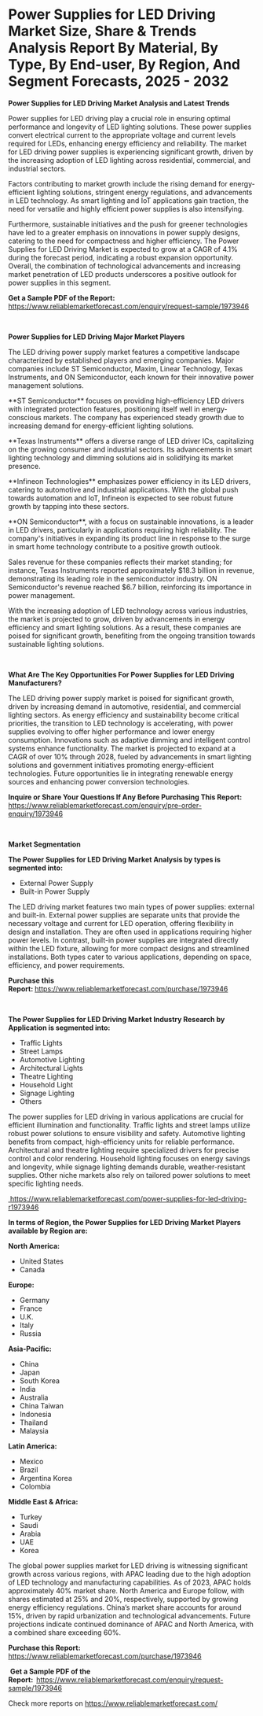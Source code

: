 <p><h1>Power Supplies for LED Driving Market Size, Share & Trends Analysis Report By Material, By Type, By End-user, By Region, And Segment Forecasts, 2025 - 2032</h1></p><p><strong>Power Supplies for LED Driving Market Analysis and Latest Trends</strong></p>
<p><p>Power supplies for LED driving play a crucial role in ensuring optimal performance and longevity of LED lighting solutions. These power supplies convert electrical current to the appropriate voltage and current levels required for LEDs, enhancing energy efficiency and reliability. The market for LED driving power supplies is experiencing significant growth, driven by the increasing adoption of LED lighting across residential, commercial, and industrial sectors. </p><p>Factors contributing to market growth include the rising demand for energy-efficient lighting solutions, stringent energy regulations, and advancements in LED technology. As smart lighting and IoT applications gain traction, the need for versatile and highly efficient power supplies is also intensifying. </p><p>Furthermore, sustainable initiatives and the push for greener technologies have led to a greater emphasis on innovations in power supply designs, catering to the need for compactness and higher efficiency. The Power Supplies for LED Driving Market is expected to grow at a CAGR of 4.1% during the forecast period, indicating a robust expansion opportunity. Overall, the combination of technological advancements and increasing market penetration of LED products underscores a positive outlook for power supplies in this segment.</p></p>
<p><strong>Get a Sample PDF of the Report:&nbsp;</strong> <a href="https://www.reliablemarketforecast.com/enquiry/request-sample/1973946?utm_campaign=3029&utm_medium=2&utm_source=Github&utm_content=ia&utm_term=06042025&utm_id=power-supplies-for-led-driving">https://www.reliablemarketforecast.com/enquiry/request-sample/1973946</a></p>
<p>&nbsp;</p>
<p><strong>Power Supplies for LED Driving Major Market Players</strong></p>
<p><p>The LED driving power supply market features a competitive landscape characterized by established players and emerging companies. Major companies include ST Semiconductor, Maxim, Linear Technology, Texas Instruments, and ON Semiconductor, each known for their innovative power management solutions.</p><p>**ST Semiconductor** focuses on providing high-efficiency LED drivers with integrated protection features, positioning itself well in energy-conscious markets. The company has experienced steady growth due to increasing demand for energy-efficient lighting solutions.</p><p>**Texas Instruments** offers a diverse range of LED driver ICs, capitalizing on the growing consumer and industrial sectors. Its advancements in smart lighting technology and dimming solutions aid in solidifying its market presence.</p><p>**Infineon Technologies** emphasizes power efficiency in its LED drivers, catering to automotive and industrial applications. With the global push towards automation and IoT, Infineon is expected to see robust future growth by tapping into these sectors.</p><p>**ON Semiconductor**, with a focus on sustainable innovations, is a leader in LED drivers, particularly in applications requiring high reliability. The company's initiatives in expanding its product line in response to the surge in smart home technology contribute to a positive growth outlook.</p><p>Sales revenue for these companies reflects their market standing; for instance, Texas Instruments reported approximately $18.3 billion in revenue, demonstrating its leading role in the semiconductor industry. ON Semiconductor's revenue reached $6.7 billion, reinforcing its importance in power management. </p><p>With the increasing adoption of LED technology across various industries, the market is projected to grow, driven by advancements in energy efficiency and smart lighting solutions. As a result, these companies are poised for significant growth, benefiting from the ongoing transition towards sustainable lighting solutions.</p></p>
<p>&nbsp;</p>
<p><strong>What Are The Key Opportunities For Power Supplies for LED Driving Manufacturers?</strong></p>
<p><p>The LED driving power supply market is poised for significant growth, driven by increasing demand in automotive, residential, and commercial lighting sectors. As energy efficiency and sustainability become critical priorities, the transition to LED technology is accelerating, with power supplies evolving to offer higher performance and lower energy consumption. Innovations such as adaptive dimming and intelligent control systems enhance functionality. The market is projected to expand at a CAGR of over 10% through 2028, fueled by advancements in smart lighting solutions and government initiatives promoting energy-efficient technologies. Future opportunities lie in integrating renewable energy sources and enhancing power conversion technologies.</p></p>
<p><strong>Inquire or Share Your Questions If Any Before Purchasing This Report:</strong> <a href="https://www.reliablemarketforecast.com/enquiry/pre-order-enquiry/1973946?utm_campaign=3029&utm_medium=2&utm_source=Github&utm_content=ia&utm_term=06042025&utm_id=power-supplies-for-led-driving">https://www.reliablemarketforecast.com/enquiry/pre-order-enquiry/1973946</a></p>
<p>&nbsp;</p>
<p><strong>Market Segmentation</strong></p>
<p><strong>The Power Supplies for LED Driving Market Analysis by types is segmented into:</strong></p>
<p><ul><li>External Power Supply</li><li>Built-in Power Supply</li></ul></p>
<p><p>The LED driving market features two main types of power supplies: external and built-in. External power supplies are separate units that provide the necessary voltage and current for LED operation, offering flexibility in design and installation. They are often used in applications requiring higher power levels. In contrast, built-in power supplies are integrated directly within the LED fixture, allowing for more compact designs and streamlined installations. Both types cater to various applications, depending on space, efficiency, and power requirements.</p></p>
<p><strong>Purchase this Report:&nbsp;</strong><a href="https://www.reliablemarketforecast.com/purchase/1973946?utm_campaign=3029&utm_medium=2&utm_source=Github&utm_content=ia&utm_term=06042025&utm_id=power-supplies-for-led-driving">https://www.reliablemarketforecast.com/purchase/1973946</a></p>
<p>&nbsp;</p>
<p><strong>The Power Supplies for LED Driving Market Industry Research by Application is segmented into:</strong></p>
<p><ul><li>Traffic Lights</li><li>Street Lamps</li><li>Automotive Lighting</li><li>Architectural Lights</li><li>Theatre Lighting</li><li>Household Light</li><li>Signage Lighting</li><li>Others</li></ul></p>
<p><p>The power supplies for LED driving in various applications are crucial for efficient illumination and functionality. Traffic lights and street lamps utilize robust power solutions to ensure visibility and safety. Automotive lighting benefits from compact, high-efficiency units for reliable performance. Architectural and theatre lighting require specialized drivers for precise control and color rendering. Household lighting focuses on energy savings and longevity, while signage lighting demands durable, weather-resistant supplies. Other niche markets also rely on tailored power solutions to meet specific lighting needs.</p></p>
<p><a href="https://www.reliablemarketforecast.com/power-supplies-for-led-driving-r1973946?utm_campaign=3029&utm_medium=2&utm_source=Github&utm_content=ia&utm_term=06042025&utm_id=power-supplies-for-led-driving">&nbsp;https://www.reliablemarketforecast.com/power-supplies-for-led-driving-r1973946</a></p>
<p><strong>In terms of Region, the Power Supplies for LED Driving Market Players available by Region are:</strong></p>
<p>
    <p> <strong> North America: </strong>
        <ul>
            <li>United States</li>
            <li>Canada</li>
        </ul>
        </p> 
    <p> <strong> Europe: </strong>
        <ul>
            <li>Germany</li>
            <li>France</li>
            <li>U.K.</li>
            <li>Italy</li>
            <li>Russia</li>
        </ul>
        </p> 
    <p> <strong> Asia-Pacific: </strong>
        <ul>
            <li>China</li>
            <li>Japan</li>
            <li>South Korea</li>
            <li>India</li>
            <li>Australia</li>
            <li>China Taiwan</li>
            <li>Indonesia</li>
            <li>Thailand</li>
            <li>Malaysia</li>
        </ul>
        </p> 
    <p> <strong> Latin America: </strong>
        <ul>
            <li>Mexico</li>
            <li>Brazil</li>
            <li>Argentina Korea</li>
            <li>Colombia</li>
        </ul>
        </p> 
    <p> <strong> Middle East & Africa: </strong>
        <ul>
            <li>Turkey</li>
            <li>Saudi</li>
            <li>Arabia</li>
            <li>UAE</li>
            <li>Korea</li>
        </ul>
    </p>
    </p>
<p><p>The global power supplies market for LED driving is witnessing significant growth across various regions, with APAC leading due to the high adoption of LED technology and manufacturing capabilities. As of 2023, APAC holds approximately 40% market share. North America and Europe follow, with shares estimated at 25% and 20%, respectively, supported by growing energy efficiency regulations. China’s market share accounts for around 15%, driven by rapid urbanization and technological advancements. Future projections indicate continued dominance of APAC and North America, with a combined share exceeding 60%.</p></p>
<p><strong>Purchase this Report: </strong><a href="https://www.reliablemarketforecast.com/purchase/1973946?utm_campaign=3029&utm_medium=2&utm_source=Github&utm_content=ia&utm_term=06042025&utm_id=power-supplies-for-led-driving">https://www.reliablemarketforecast.com/purchase/1973946</a></p>
<p>&nbsp;<strong>Get a Sample PDF of the Report:&nbsp;&nbsp;</strong><a href="https://www.reliablemarketforecast.com/enquiry/request-sample/1973946?utm_campaign=3029&utm_medium=2&utm_source=Github&utm_content=ia&utm_term=06042025&utm_id=power-supplies-for-led-driving">https://www.reliablemarketforecast.com/enquiry/request-sample/1973946</a></p>
<p><strong></strong></p>
<p>Check more reports on <a href="https://www.reliablemarketforecast.com/?utm_campaign=3029&utm_medium=2&utm_source=Github&utm_content=ia&utm_term=06042025&utm_id=power-supplies-for-led-driving">https://www.reliablemarketforecast.com/</a></p>